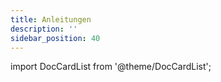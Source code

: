 ```yaml
---
title: Anleitungen
description: ''
sidebar_position: 40
---
```


import DocCardList from '@theme/DocCardList';

<DocCardList />